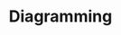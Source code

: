 ---
title: Diagramming
description: Go from design to working code in a single step.
icon: 
layout: tool-listing
section: Tools
---
